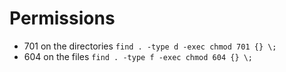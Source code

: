 Permissions
=====
* 701 on the directories `find . -type d -exec chmod 701 {} \;`
* 604 on the files `find . -type f -exec chmod 604 {} \;`
